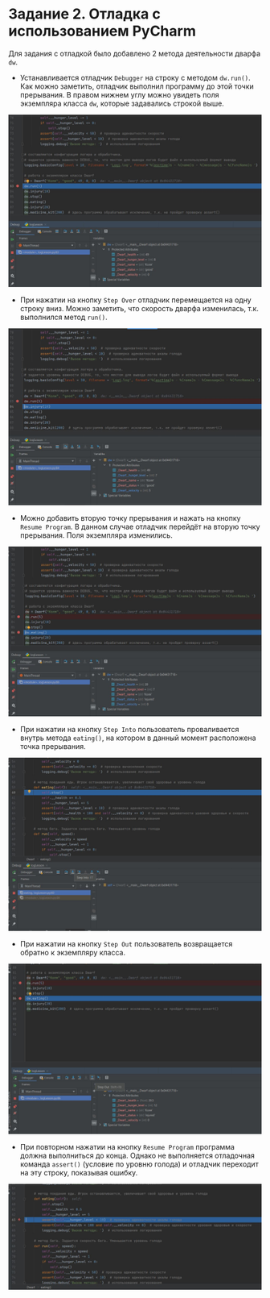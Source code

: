 # Задание 2. Отладка с использованием PyCharm
Для задания с отладкой было добавлено 2 метода деятельности дварфа `dw`.
+ Устанавливается отладчик `Debugger` на строку с методом `dw.run()`.
  Как можно заметить, отладчик выполнил программу до этой точки прерывания.
  В правом нижнем углу можно увидеть поля экземпляра класса `dw`, которые задавались строкой выше.

![](https://github.com/rom1577/PythonLessons/blob/main/ScreenShots/deb1.JPG)
+ При нажатии на кнопку `Step Over` отладчик перемещается на одну строку вниз.
  Можно заметить, что скорость дварфа изменилась, т.к. выполнился метод `run()`.

![](https://github.com/rom1577/PythonLessons/blob/main/ScreenShots/deb2.JPG)
+ Можно добавить вторую точку прерывания и нажать на кнопку `Resume Program`.
  В данном случае отладчик перейдёт на вторую точку прерывания. Поля экземпляра 
  изменились.

![](https://github.com/rom1577/PythonLessons/blob/main/ScreenShots/deb3.JPG)
+ При нажатии на кнопку `Step Into` пользователь проваливается внутрь метода `eating()`,
  на котором в данный момент расположена точка прерывания.

![](https://github.com/rom1577/PythonLessons/blob/main/ScreenShots/deb4.JPG)
+ При нажатии на кнопку `Step Out` пользователь возвращается обратно к экземпляру класса.

![](https://github.com/rom1577/PythonLessons/blob/main/ScreenShots/deb5.JPG)
+ При повторном нажатии на кнопку `Resume Program` программа должна выполниться до конца.
  Однако не выполняется отладочная команда `assert()` (условие по уровню голода) и отладчик
  переходит на эту строку, показывая ошибку.

![](https://github.com/rom1577/PythonLessons/blob/main/ScreenShots/deb6.JPG)